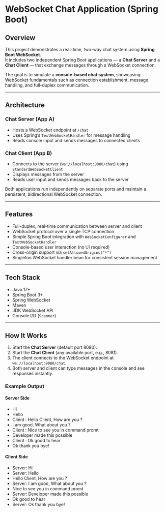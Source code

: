 # WebSocket Chat Application (Spring Boot)

## Overview
This project demonstrates a real-time, two-way chat system using **Spring Boot WebSocket**.  
It includes two independent Spring Boot applications — a **Chat Server** and a **Chat Client** — that exchange messages through a WebSocket connection.

The goal is to simulate a **console-based chat system**, showcasing WebSocket fundamentals such as connection establishment, message handling, and full-duplex communication.

---

## Architecture

### Chat Server (App A)
- Hosts a WebSocket endpoint at `/chat`
- Uses Spring’s `TextWebSocketHandler` for message handling
- Reads console input and sends messages to connected clients

### Chat Client (App B)
- Connects to the server (`ws://localhost:8080/chat`) using `StandardWebSocketClient`
- Displays messages from the server
- Reads user input and sends messages back to the server

Both applications run independently on separate ports and maintain a persistent, bidirectional WebSocket connection.

---

## Features
- Full-duplex, real-time communication between server and client  
- WebSocket protocol over a single TCP connection  
- Simple Spring Boot integration with `WebSocketConfigurer` and `TextWebSocketHandler`  
- Console-based user interaction (no UI required)  
- Cross-origin support via `setAllowedOrigins("*")`  
- Singleton WebSocket handler bean for consistent session management  

---

## Tech Stack
- Java 17+
- Spring Boot 3+
- Spring WebSocket
- Maven
- JDK WebSocket API
- Console I/O (`Scanner`)

---

## How It Works
1. Start the **Chat Server** (default port 8080).  
2. Start the **Chat Client** (any available port, e.g., 8081).  
3. The client connects to the WebSocket endpoint at `ws://localhost:8080/chat`.  
4. Both server and client can type messages in the console and see responses instantly.

### Example Output
#### Server Side
- Hi
- Hello
- Client : Hello Client, How are you ?
- I am good, What about you ?
- Client : Nice to see you in command promt
- Developer made this possible
- Client : Ok good to hear
- Ok thank you bye!

#### Client Side
- Server: Hi
- Server: Hello
- Hello Client, How are you ?
- Server: I am good, What about you ?
- Nice to see you in command promt
- Server: Developer made this possible
- Ok good to hear
- Server: Ok thank you bye!


